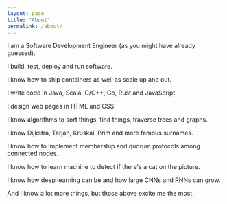 ```yaml
---
layout: page
title: "About"
permalink: /about/
---
```

I am a Software Development Engineer (as you might have already guessed).

I build, test, deploy and run software.

I know how to ship containers as well as scale up and out.

I write code in Java, Scala, C/C++, Go, Rust and JavaScript.

I design web pages in HTML and CSS.

I know algorithms to sort things, find things, traverse trees and graphs.

I know Dijkstra, Tarjan, Kruskal, Prim and more famous surnames.

I know how to implement membership and quorum protocols among connected nodes.

I know how to learn machine to detect if there's a cat on the picture.

I know how deep learning can be and how large CNNs and RNNs can grow.

And I know a lot more things, but those above excite me the most.
